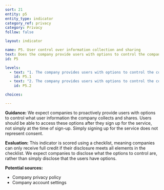 ```yaml
---
sort: 21
entity: p5
entity_type: indicator
category_ref: privacy
category: Privacy
follow: false

layout: indicator

name: P5. User control over information collection and sharing
text: Does the company provide users with options to control the company’s collection and sharing of their information?
id: P5

levels:
  - text: "1. The company provides users with options to control the company’s collection of their information."
    id: P5.1
  - text: "2. The company provides users with options to control the company’s sharing of their information."
    id: P5.2

choices:

---
```


**Guidance:** We expect companies to proactively provide users with options to control what user information the company collects and shares. Users should be able to access these options after they sign up for the service, not simply at the time of sign-up. Simply signing up for the service does not represent consent.

**Evaluation:** This indicator is scored using a checklist, meaning companies can only receive full credit if their disclosure meets all elements in the checklist. We expect companies to disclose what the options to control are, rather than simply disclose that the users have options.

**Potential sources:**

 - Company privacy policy
 - Company account settings
